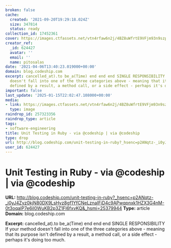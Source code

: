 ```yaml
---
broken: false
cache:
  created: '2021-09-20T19:29:18.024Z'
  size: 347814
  status: ready
collection_id: 17452361
cover: https://images.ctfassets.net/vtn4rfaw6n2j/4BZ8uWfrtE9VFjm93n9szp/7e946abe2d018ab22a1a2e4dbbeca0f9/https___no-cache.hubspot.com_cta_default_1169977_964db6a6-69da-4366-afea-b129019aff07.png?w=1200&h=627&fit=fill
creator_ref:
  _id: 624427
  avatar: ''
  email: ''
  name: pitosalas
date: '2021-04-06T13:40:23.019000+00:00'
domain: blog.codeship.com
excerpt: cancelled_at).to be_a(Time) end end end SINGLE RESPONSIBILITY If your method
  doesn't fall into one of the three categories above - meaning that its purpose isn't
  defined by a result, a method call, or a side effect - perhaps it's doing too much.
important: false
last_update: '2025-01-15T22:02:47.108000+00:00'
media:
- link: https://images.ctfassets.net/vtn4rfaw6n2j/4BZ8uWfrtE9VFjm93n9szp/7e946abe2d018ab22a1a2e4dbbeca0f9/https___no-cache.hubspot.com_cta_default_1169977_964db6a6-69da-4366-afea-b129019aff07.png?w=1200&h=627&fit=fill
  type: image
raindrop_id: 257323356
raindrop_type: article
tags:
- software-engineering
title: Unit Testing in Ruby - via @codeship | via @codeship
type: drop
url: http://blog.codeship.com/unit-testing-in-ruby?_hsenc=p2ANqtz-_i0yJ4Zyz0kjN80DX9LsHyz8gf1YfCNeLznaIFiD4c9APwqpnxk1HZX3G4nM-0t3oqaIP7e6iI0WuKB2p3Z1Fl6fxvKQ&_hsmi=25379944
user_id: 624427
---
```


# Unit Testing in Ruby - via @codeship | via @codeship

**URL:** http://blog.codeship.com/unit-testing-in-ruby?_hsenc=p2ANqtz-_i0yJ4Zyz0kjN80DX9LsHyz8gf1YfCNeLznaIFiD4c9APwqpnxk1HZX3G4nM-0t3oqaIP7e6iI0WuKB2p3Z1Fl6fxvKQ&_hsmi=25379944
**Type:** article
**Domain:** blog.codeship.com

**Excerpt:** cancelled_at).to be_a(Time) end end end SINGLE RESPONSIBILITY If your method doesn't fall into one of the three categories above - meaning that its purpose isn't defined by a result, a method call, or a side effect - perhaps it's doing too much.
